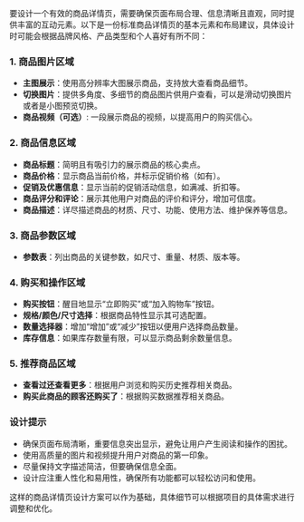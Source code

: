 要设计一个有效的商品详情页，需要确保页面布局合理、信息清晰且直观，同时提供丰富的互动元素。以下是一份标准商品详情页的基本元素和布局建议，具体设计时可能会根据品牌风格、产品类型和个人喜好有所不同：


### 1. 商品图片区域
- **主图展示**：使用高分辨率大图展示商品，支持放大查看商品细节。
- **切换图片**：提供多角度、多细节的商品图片供用户查看，可以是滑动切换图片或者是小图预览切换。
- **商品视频（可选）**: 一段展示商品的视频，以提高用户的购买信心。

### 2. 商品信息区域
- **商品标题**：简明且有吸引力的展示商品的核心卖点。
- **商品价格**：显示商品当前价格，并标示促销价格（如有）。
- **促销及优惠信息**：显示当前的促销活动信息，如满减、折扣等。
- **商品评分和评论**：展示其他用户对商品的评价和评分，增加可信度。
- **商品描述**：详尽描述商品的材质、尺寸、功能、使用方法、维护保养等信息。

### 3. 商品参数区域
- **参数表**：列出商品的关键参数，如尺寸、重量、材质、版本等。

### 4. 购买和操作区域
- **购买按钮**：醒目地显示“立即购买”或“加入购物车”按钮。
- **规格/颜色/尺寸选择**：根据商品特性显示其可选配置。
- **数量选择器**：增加“增加”或“减少”按钮以便用户选择商品数量。
- **库存信息**：如果库存数量有限，可以显示商品剩余数量信息。

### 5. 推荐商品区域
- **查看过还查看更多**：根据用户浏览和购买历史推荐相关商品。
- **购买此商品的顾客还购买了**：根据购买数据推荐相关商品。


### 设计提示
- 确保页面布局清晰，重要信息突出显示，避免让用户产生阅读和操作的困扰。
- 使用高质量的图片和视频提升用户对商品的第一印象。
- 尽量保持文字描述简洁，但要确保信息全面。
- 设计应注重人性化和易用性，确保所有功能都可以轻松访问和使用。

这样的商品详情页设计方案可以作为基础，具体细节可以根据项目的具体需求进行调整和优化。